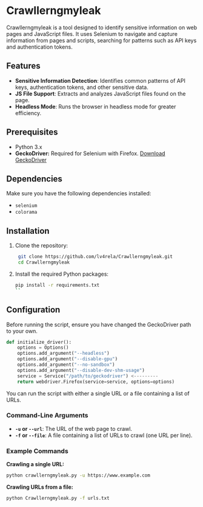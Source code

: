 # Crawllerngmyleak

Crawllerngmyleak is a tool designed to identify sensitive information on web pages and JavaScript files. It uses Selenium to navigate and capture information from pages and scripts, searching for patterns such as API keys and authentication tokens.

## Features

- **Sensitive Information Detection**: Identifies common patterns of API keys, authentication tokens, and other sensitive data.
- **JS File Support**: Extracts and analyzes JavaScript files found on the page.
- **Headless Mode**: Runs the browser in headless mode for greater efficiency.

## Prerequisites

- Python 3.x
- **GeckoDriver:** Required for Selenium with Firefox. [Download GeckoDriver](https://github.com/mozilla/geckodriver/releases)

  
## Dependencies

Make sure you have the following dependencies installed:

- `selenium`
- `colorama`


## Installation

1. Clone the repository:

    ```bash
     git clone https://github.com/lv4rela/Crawllerngmyleak.git
     cd Crawllerngmyleak
    ```

2. Install the required Python packages:

    ```bash
    pip install -r requirements.txt
    ``

## Configuration

Before running the script, ensure you have changed the GeckoDriver path to your own.

```python
def initialize_driver():
    options = Options()
    options.add_argument("--headless") 
    options.add_argument("--disable-gpu")
    options.add_argument("--no-sandbox")
    options.add_argument("--disable-dev-shm-usage")
    service = Service("/path/to/geckodriver") <---------
    return webdriver.Firefox(service=service, options=options)
```


You can run the script with either a single URL or a file containing a list of URLs.

### Command-Line Arguments

- **`-u` or `--url`**: The URL of the web page to crawl.
- **`-f` or `--file`**: A file containing a list of URLs to crawl (one URL per line).

### Example Commands

**Crawling a single URL:**

```bash
python crawllerngmyleak.py -u https://www.example.com
```

**Crawling URLs from a file:**

```bash
python Crawllerngmyleak.py -f urls.txt
```
